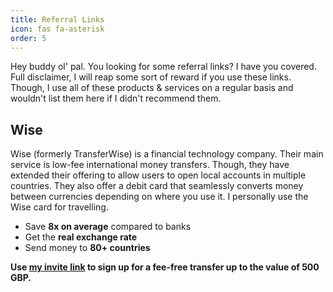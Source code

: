 ```yaml
---
title: Referral Links
icon: fas fa-asterisk
order: 5
---
```


Hey buddy ol' pal. You looking for some referral links? I have you covered. Full disclaimer, I will reap some sort of reward if you use these links. Though, I use all of these products & services on a regular basis and wouldn't list them here if I didn't recommend them.

## Wise

Wise (formerly TransferWise) is a financial technology company. Their main service is low-fee international money transfers.
Though, they have extended their offering to allow users to open local accounts in multiple countries. They also offer a debit card that seamlessly converts money between currencies depending on where you use it. I personally use the Wise card for travelling.

- Save **8x on average** compared to banks
- Get the **real exchange rate**
- Send money to **80+ countries**

**Use [my invite link](https://wise.com/invite/u/douglasb294) to sign up for a fee-free transfer up to the value of 500 GBP.**
